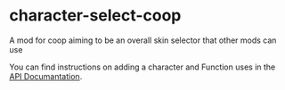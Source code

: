 # character-select-coop
 A mod for coop aiming to be an overall skin selector that other mods can use

 You can find instructions on adding a character and Function uses in the [API Documantation](https://github.com/SQUISHY6094/character-select-coop/blob/main/API-doc.md).